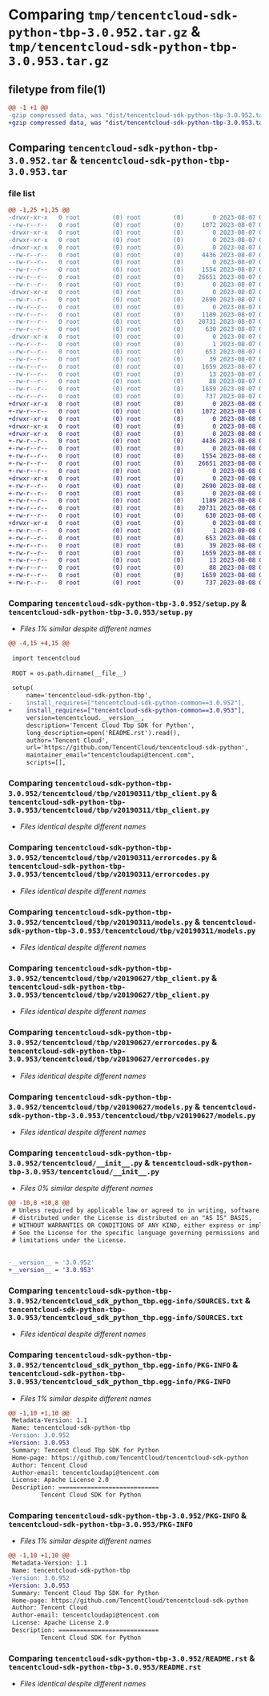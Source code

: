 # Comparing `tmp/tencentcloud-sdk-python-tbp-3.0.952.tar.gz` & `tmp/tencentcloud-sdk-python-tbp-3.0.953.tar.gz`

## filetype from file(1)

```diff
@@ -1 +1 @@
-gzip compressed data, was "dist/tencentcloud-sdk-python-tbp-3.0.952.tar", last modified: Mon Aug  7 09:02:32 2023, max compression
+gzip compressed data, was "dist/tencentcloud-sdk-python-tbp-3.0.953.tar", last modified: Tue Aug  8 00:32:35 2023, max compression
```

## Comparing `tencentcloud-sdk-python-tbp-3.0.952.tar` & `tencentcloud-sdk-python-tbp-3.0.953.tar`

### file list

```diff
@@ -1,25 +1,25 @@
-drwxr-xr-x   0 root         (0) root         (0)        0 2023-08-07 09:02:32.000000 tencentcloud-sdk-python-tbp-3.0.952/
--rw-r--r--   0 root         (0) root         (0)     1072 2023-08-07 09:02:31.000000 tencentcloud-sdk-python-tbp-3.0.952/setup.py
-drwxr-xr-x   0 root         (0) root         (0)        0 2023-08-07 09:02:32.000000 tencentcloud-sdk-python-tbp-3.0.952/tencentcloud/
-drwxr-xr-x   0 root         (0) root         (0)        0 2023-08-07 09:02:32.000000 tencentcloud-sdk-python-tbp-3.0.952/tencentcloud/tbp/
-drwxr-xr-x   0 root         (0) root         (0)        0 2023-08-07 09:02:32.000000 tencentcloud-sdk-python-tbp-3.0.952/tencentcloud/tbp/v20190311/
--rw-r--r--   0 root         (0) root         (0)     4436 2023-08-07 09:02:31.000000 tencentcloud-sdk-python-tbp-3.0.952/tencentcloud/tbp/v20190311/tbp_client.py
--rw-r--r--   0 root         (0) root         (0)        0 2023-08-07 09:02:31.000000 tencentcloud-sdk-python-tbp-3.0.952/tencentcloud/tbp/v20190311/__init__.py
--rw-r--r--   0 root         (0) root         (0)     1554 2023-08-07 09:02:31.000000 tencentcloud-sdk-python-tbp-3.0.952/tencentcloud/tbp/v20190311/errorcodes.py
--rw-r--r--   0 root         (0) root         (0)    26651 2023-08-07 09:02:31.000000 tencentcloud-sdk-python-tbp-3.0.952/tencentcloud/tbp/v20190311/models.py
--rw-r--r--   0 root         (0) root         (0)        0 2023-08-07 09:02:31.000000 tencentcloud-sdk-python-tbp-3.0.952/tencentcloud/tbp/__init__.py
-drwxr-xr-x   0 root         (0) root         (0)        0 2023-08-07 09:02:32.000000 tencentcloud-sdk-python-tbp-3.0.952/tencentcloud/tbp/v20190627/
--rw-r--r--   0 root         (0) root         (0)     2690 2023-08-07 09:02:31.000000 tencentcloud-sdk-python-tbp-3.0.952/tencentcloud/tbp/v20190627/tbp_client.py
--rw-r--r--   0 root         (0) root         (0)        0 2023-08-07 09:02:31.000000 tencentcloud-sdk-python-tbp-3.0.952/tencentcloud/tbp/v20190627/__init__.py
--rw-r--r--   0 root         (0) root         (0)     1189 2023-08-07 09:02:31.000000 tencentcloud-sdk-python-tbp-3.0.952/tencentcloud/tbp/v20190627/errorcodes.py
--rw-r--r--   0 root         (0) root         (0)    20731 2023-08-07 09:02:31.000000 tencentcloud-sdk-python-tbp-3.0.952/tencentcloud/tbp/v20190627/models.py
--rw-r--r--   0 root         (0) root         (0)      630 2023-08-07 09:02:31.000000 tencentcloud-sdk-python-tbp-3.0.952/tencentcloud/__init__.py
-drwxr-xr-x   0 root         (0) root         (0)        0 2023-08-07 09:02:32.000000 tencentcloud-sdk-python-tbp-3.0.952/tencentcloud_sdk_python_tbp.egg-info/
--rw-r--r--   0 root         (0) root         (0)        1 2023-08-07 09:02:32.000000 tencentcloud-sdk-python-tbp-3.0.952/tencentcloud_sdk_python_tbp.egg-info/dependency_links.txt
--rw-r--r--   0 root         (0) root         (0)      653 2023-08-07 09:02:32.000000 tencentcloud-sdk-python-tbp-3.0.952/tencentcloud_sdk_python_tbp.egg-info/SOURCES.txt
--rw-r--r--   0 root         (0) root         (0)       39 2023-08-07 09:02:32.000000 tencentcloud-sdk-python-tbp-3.0.952/tencentcloud_sdk_python_tbp.egg-info/requires.txt
--rw-r--r--   0 root         (0) root         (0)     1659 2023-08-07 09:02:32.000000 tencentcloud-sdk-python-tbp-3.0.952/tencentcloud_sdk_python_tbp.egg-info/PKG-INFO
--rw-r--r--   0 root         (0) root         (0)       13 2023-08-07 09:02:32.000000 tencentcloud-sdk-python-tbp-3.0.952/tencentcloud_sdk_python_tbp.egg-info/top_level.txt
--rw-r--r--   0 root         (0) root         (0)       88 2023-08-07 09:02:32.000000 tencentcloud-sdk-python-tbp-3.0.952/setup.cfg
--rw-r--r--   0 root         (0) root         (0)     1659 2023-08-07 09:02:32.000000 tencentcloud-sdk-python-tbp-3.0.952/PKG-INFO
--rw-r--r--   0 root         (0) root         (0)      737 2023-08-07 09:02:31.000000 tencentcloud-sdk-python-tbp-3.0.952/README.rst
+drwxr-xr-x   0 root         (0) root         (0)        0 2023-08-08 00:32:35.000000 tencentcloud-sdk-python-tbp-3.0.953/
+-rw-r--r--   0 root         (0) root         (0)     1072 2023-08-08 00:32:35.000000 tencentcloud-sdk-python-tbp-3.0.953/setup.py
+drwxr-xr-x   0 root         (0) root         (0)        0 2023-08-08 00:32:35.000000 tencentcloud-sdk-python-tbp-3.0.953/tencentcloud/
+drwxr-xr-x   0 root         (0) root         (0)        0 2023-08-08 00:32:35.000000 tencentcloud-sdk-python-tbp-3.0.953/tencentcloud/tbp/
+drwxr-xr-x   0 root         (0) root         (0)        0 2023-08-08 00:32:35.000000 tencentcloud-sdk-python-tbp-3.0.953/tencentcloud/tbp/v20190311/
+-rw-r--r--   0 root         (0) root         (0)     4436 2023-08-08 00:32:35.000000 tencentcloud-sdk-python-tbp-3.0.953/tencentcloud/tbp/v20190311/tbp_client.py
+-rw-r--r--   0 root         (0) root         (0)        0 2023-08-08 00:32:35.000000 tencentcloud-sdk-python-tbp-3.0.953/tencentcloud/tbp/v20190311/__init__.py
+-rw-r--r--   0 root         (0) root         (0)     1554 2023-08-08 00:32:35.000000 tencentcloud-sdk-python-tbp-3.0.953/tencentcloud/tbp/v20190311/errorcodes.py
+-rw-r--r--   0 root         (0) root         (0)    26651 2023-08-08 00:32:35.000000 tencentcloud-sdk-python-tbp-3.0.953/tencentcloud/tbp/v20190311/models.py
+-rw-r--r--   0 root         (0) root         (0)        0 2023-08-08 00:32:35.000000 tencentcloud-sdk-python-tbp-3.0.953/tencentcloud/tbp/__init__.py
+drwxr-xr-x   0 root         (0) root         (0)        0 2023-08-08 00:32:35.000000 tencentcloud-sdk-python-tbp-3.0.953/tencentcloud/tbp/v20190627/
+-rw-r--r--   0 root         (0) root         (0)     2690 2023-08-08 00:32:35.000000 tencentcloud-sdk-python-tbp-3.0.953/tencentcloud/tbp/v20190627/tbp_client.py
+-rw-r--r--   0 root         (0) root         (0)        0 2023-08-08 00:32:35.000000 tencentcloud-sdk-python-tbp-3.0.953/tencentcloud/tbp/v20190627/__init__.py
+-rw-r--r--   0 root         (0) root         (0)     1189 2023-08-08 00:32:35.000000 tencentcloud-sdk-python-tbp-3.0.953/tencentcloud/tbp/v20190627/errorcodes.py
+-rw-r--r--   0 root         (0) root         (0)    20731 2023-08-08 00:32:35.000000 tencentcloud-sdk-python-tbp-3.0.953/tencentcloud/tbp/v20190627/models.py
+-rw-r--r--   0 root         (0) root         (0)      630 2023-08-08 00:32:35.000000 tencentcloud-sdk-python-tbp-3.0.953/tencentcloud/__init__.py
+drwxr-xr-x   0 root         (0) root         (0)        0 2023-08-08 00:32:35.000000 tencentcloud-sdk-python-tbp-3.0.953/tencentcloud_sdk_python_tbp.egg-info/
+-rw-r--r--   0 root         (0) root         (0)        1 2023-08-08 00:32:35.000000 tencentcloud-sdk-python-tbp-3.0.953/tencentcloud_sdk_python_tbp.egg-info/dependency_links.txt
+-rw-r--r--   0 root         (0) root         (0)      653 2023-08-08 00:32:35.000000 tencentcloud-sdk-python-tbp-3.0.953/tencentcloud_sdk_python_tbp.egg-info/SOURCES.txt
+-rw-r--r--   0 root         (0) root         (0)       39 2023-08-08 00:32:35.000000 tencentcloud-sdk-python-tbp-3.0.953/tencentcloud_sdk_python_tbp.egg-info/requires.txt
+-rw-r--r--   0 root         (0) root         (0)     1659 2023-08-08 00:32:35.000000 tencentcloud-sdk-python-tbp-3.0.953/tencentcloud_sdk_python_tbp.egg-info/PKG-INFO
+-rw-r--r--   0 root         (0) root         (0)       13 2023-08-08 00:32:35.000000 tencentcloud-sdk-python-tbp-3.0.953/tencentcloud_sdk_python_tbp.egg-info/top_level.txt
+-rw-r--r--   0 root         (0) root         (0)       88 2023-08-08 00:32:35.000000 tencentcloud-sdk-python-tbp-3.0.953/setup.cfg
+-rw-r--r--   0 root         (0) root         (0)     1659 2023-08-08 00:32:35.000000 tencentcloud-sdk-python-tbp-3.0.953/PKG-INFO
+-rw-r--r--   0 root         (0) root         (0)      737 2023-08-08 00:32:35.000000 tencentcloud-sdk-python-tbp-3.0.953/README.rst
```

### Comparing `tencentcloud-sdk-python-tbp-3.0.952/setup.py` & `tencentcloud-sdk-python-tbp-3.0.953/setup.py`

 * *Files 1% similar despite different names*

```diff
@@ -4,15 +4,15 @@
 
 import tencentcloud
 
 ROOT = os.path.dirname(__file__)
 
 setup(
     name='tencentcloud-sdk-python-tbp',
-    install_requires=["tencentcloud-sdk-python-common==3.0.952"],
+    install_requires=["tencentcloud-sdk-python-common==3.0.953"],
     version=tencentcloud.__version__,
     description='Tencent Cloud Tbp SDK for Python',
     long_description=open('README.rst').read(),
     author='Tencent Cloud',
     url='https://github.com/TencentCloud/tencentcloud-sdk-python',
     maintainer_email="tencentcloudapi@tencent.com",
     scripts=[],
```

### Comparing `tencentcloud-sdk-python-tbp-3.0.952/tencentcloud/tbp/v20190311/tbp_client.py` & `tencentcloud-sdk-python-tbp-3.0.953/tencentcloud/tbp/v20190311/tbp_client.py`

 * *Files identical despite different names*

### Comparing `tencentcloud-sdk-python-tbp-3.0.952/tencentcloud/tbp/v20190311/errorcodes.py` & `tencentcloud-sdk-python-tbp-3.0.953/tencentcloud/tbp/v20190311/errorcodes.py`

 * *Files identical despite different names*

### Comparing `tencentcloud-sdk-python-tbp-3.0.952/tencentcloud/tbp/v20190311/models.py` & `tencentcloud-sdk-python-tbp-3.0.953/tencentcloud/tbp/v20190311/models.py`

 * *Files identical despite different names*

### Comparing `tencentcloud-sdk-python-tbp-3.0.952/tencentcloud/tbp/v20190627/tbp_client.py` & `tencentcloud-sdk-python-tbp-3.0.953/tencentcloud/tbp/v20190627/tbp_client.py`

 * *Files identical despite different names*

### Comparing `tencentcloud-sdk-python-tbp-3.0.952/tencentcloud/tbp/v20190627/errorcodes.py` & `tencentcloud-sdk-python-tbp-3.0.953/tencentcloud/tbp/v20190627/errorcodes.py`

 * *Files identical despite different names*

### Comparing `tencentcloud-sdk-python-tbp-3.0.952/tencentcloud/tbp/v20190627/models.py` & `tencentcloud-sdk-python-tbp-3.0.953/tencentcloud/tbp/v20190627/models.py`

 * *Files identical despite different names*

### Comparing `tencentcloud-sdk-python-tbp-3.0.952/tencentcloud/__init__.py` & `tencentcloud-sdk-python-tbp-3.0.953/tencentcloud/__init__.py`

 * *Files 0% similar despite different names*

```diff
@@ -10,8 +10,8 @@
 # Unless required by applicable law or agreed to in writing, software
 # distributed under the License is distributed on an "AS IS" BASIS,
 # WITHOUT WARRANTIES OR CONDITIONS OF ANY KIND, either express or implied.
 # See the License for the specific language governing permissions and
 # limitations under the License.
 
 
-__version__ = '3.0.952'
+__version__ = '3.0.953'
```

### Comparing `tencentcloud-sdk-python-tbp-3.0.952/tencentcloud_sdk_python_tbp.egg-info/SOURCES.txt` & `tencentcloud-sdk-python-tbp-3.0.953/tencentcloud_sdk_python_tbp.egg-info/SOURCES.txt`

 * *Files identical despite different names*

### Comparing `tencentcloud-sdk-python-tbp-3.0.952/tencentcloud_sdk_python_tbp.egg-info/PKG-INFO` & `tencentcloud-sdk-python-tbp-3.0.953/tencentcloud_sdk_python_tbp.egg-info/PKG-INFO`

 * *Files 1% similar despite different names*

```diff
@@ -1,10 +1,10 @@
 Metadata-Version: 1.1
 Name: tencentcloud-sdk-python-tbp
-Version: 3.0.952
+Version: 3.0.953
 Summary: Tencent Cloud Tbp SDK for Python
 Home-page: https://github.com/TencentCloud/tencentcloud-sdk-python
 Author: Tencent Cloud
 Author-email: tencentcloudapi@tencent.com
 License: Apache License 2.0
 Description: ============================
         Tencent Cloud SDK for Python
```

### Comparing `tencentcloud-sdk-python-tbp-3.0.952/PKG-INFO` & `tencentcloud-sdk-python-tbp-3.0.953/PKG-INFO`

 * *Files 1% similar despite different names*

```diff
@@ -1,10 +1,10 @@
 Metadata-Version: 1.1
 Name: tencentcloud-sdk-python-tbp
-Version: 3.0.952
+Version: 3.0.953
 Summary: Tencent Cloud Tbp SDK for Python
 Home-page: https://github.com/TencentCloud/tencentcloud-sdk-python
 Author: Tencent Cloud
 Author-email: tencentcloudapi@tencent.com
 License: Apache License 2.0
 Description: ============================
         Tencent Cloud SDK for Python
```

### Comparing `tencentcloud-sdk-python-tbp-3.0.952/README.rst` & `tencentcloud-sdk-python-tbp-3.0.953/README.rst`

 * *Files identical despite different names*

